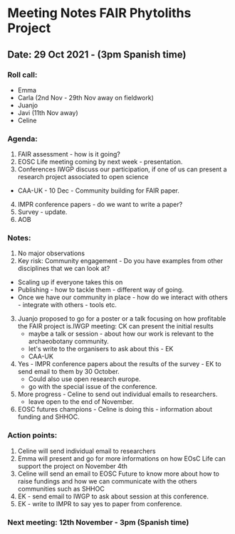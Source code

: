 # Meeting Notes FAIR Phytoliths Project
## Date: 29 Oct 2021 - (3pm Spanish time)
### Roll call:
* Emma
* Carla (2nd Nov - 29th Nov away on fieldwork)
* Juanjo
* Javi (11th Nov away)
* Celine

### Agenda:
1. FAIR assessment - how is it going?
2. EOSC Life meeting coming by next week - presentation.
3. Conferences IWGP discuss our participation, if one of us can present a research project associated to open science
* CAA-UK - 10 Dec - Community building for FAIR paper. 
4. IMPR conference papers - do we want to write a paper?
5. Survey - update. 
6. AOB


### Notes:

1. No major observations
2. Key risk: Community engagement - Do you have examples from other disciplines that we can look at?
* Scaling up if everyone takes this on
* Publishing - how to tackle them - different way of going. 
* Once we have our community in place - how do we interact with others - integrate with others - tools etc. 

3. Juanjo proposed to go for a poster or a talk focusing on how profitable the FAIR project is.IWGP meeting: CK can present the initial results
    * maybe a talk or session - about how our work is relevant to the archaeobotany community. 
    * let's write to the organisers to ask about this - EK
    * CAA-UK 
4. Yes - IMPR conference papers about the results of the survey - EK to send email to them by 30 October.
    * Could also use open research europe.
    * go with the special issue of the conference. 
5. More progress - Celine to send out individual emails to researchers. 
    * leave open to the end of November.
6. EOSC futures champions - Celine is doing this - information about funding and SHHOC.

    

### Action points:

1. Celine will send individual email to researchers 
2. Emma will present and go for more informations on how EOsC Life can support the project on November 4th
3. Celine will send an email to EOSC Future to know more about how to raise fundings and how we can communicate with the others communities such as SHHOC
4. EK - send email to IWGP to ask about session at this conference.
5. EK - write to IMPR to say yes to paper from conference. 



### Next meeting: 12th November - 3pm (Spanish time)
